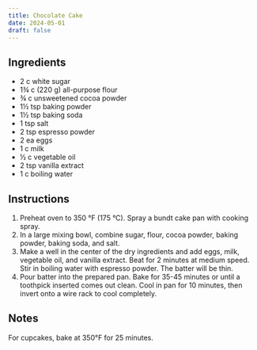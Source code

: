 ```yaml
---
title: Chocolate Cake
date: 2024-05-01
draft: false
---
```


## Ingredients

* 2 c white sugar
* 1¾ c (220 g) all-purpose flour
* ¾ c unsweetened cocoa powder
* 1½ tsp baking powder
* 1½ tsp baking soda
* 1 tsp salt
* 2 tsp espresso powder
* 2 ea eggs
* 1 c milk
* ½ c vegetable oil
* 2 tsp vanilla extract
* 1 c boiling water

## Instructions

1. Preheat oven to 350 °F (175 °C). Spray a bundt cake pan with cooking spray.
2. In a large mixing bowl, combine sugar, flour, cocoa powder, baking powder, baking soda, and salt.
3. Make a well in the center of the dry ingredients and add eggs, milk, vegetable oil, and vanilla extract. Beat for 2 minutes at medium speed. Stir in boiling water with espresso powder. The batter will be thin.
4. Pour batter into the prepared pan. Bake for 35-45 minutes or until a toothpick inserted comes out clean. Cool in pan for 10 minutes, then invert onto a wire rack to cool completely.

## Notes

For cupcakes, bake at 350°F for 25 minutes.
